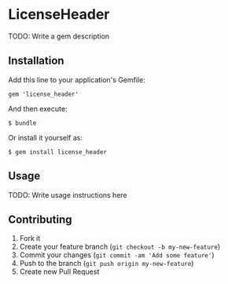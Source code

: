 # LicenseHeader

TODO: Write a gem description

## Installation

Add this line to your application's Gemfile:

    gem 'license_header'

And then execute:

    $ bundle

Or install it yourself as:

    $ gem install license_header

## Usage

TODO: Write usage instructions here

## Contributing

1. Fork it
2. Create your feature branch (`git checkout -b my-new-feature`)
3. Commit your changes (`git commit -am 'Add some feature'`)
4. Push to the branch (`git push origin my-new-feature`)
5. Create new Pull Request
